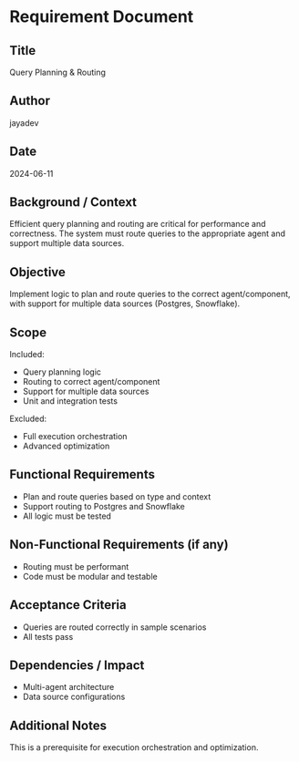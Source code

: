 # Requirement Document

## Title

Query Planning & Routing

## Author

jayadev

## Date

2024-06-11

## Background / Context

Efficient query planning and routing are critical for performance and correctness. The system must route queries to the appropriate agent and support multiple data sources.

## Objective

Implement logic to plan and route queries to the correct agent/component, with support for multiple data sources (Postgres, Snowflake).

## Scope

Included:
- Query planning logic
- Routing to correct agent/component
- Support for multiple data sources
- Unit and integration tests

Excluded:
- Full execution orchestration
- Advanced optimization

## Functional Requirements

- Plan and route queries based on type and context
- Support routing to Postgres and Snowflake
- All logic must be tested

## Non-Functional Requirements (if any)

- Routing must be performant
- Code must be modular and testable

## Acceptance Criteria

- Queries are routed correctly in sample scenarios
- All tests pass

## Dependencies / Impact

- Multi-agent architecture
- Data source configurations

## Additional Notes

This is a prerequisite for execution orchestration and optimization. 